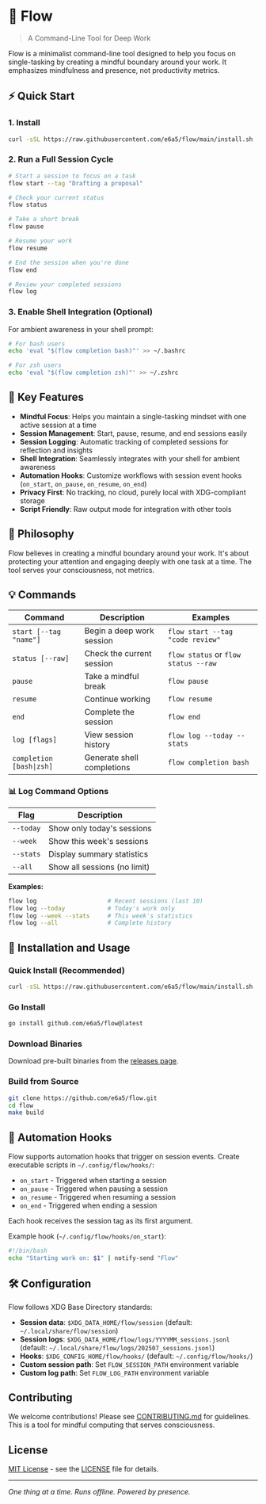 # 🌊 Flow

> A Command-Line Tool for Deep Work

Flow is a minimalist command-line tool designed to help you focus on single-tasking by creating a mindful boundary around your work. It emphasizes mindfulness and presence, not productivity metrics.

## ⚡ Quick Start

### 1. Install

```bash
curl -sSL https://raw.githubusercontent.com/e6a5/flow/main/install.sh | bash
```

### 2. Run a Full Session Cycle

```bash
# Start a session to focus on a task
flow start --tag "Drafting a proposal"

# Check your current status
flow status

# Take a short break
flow pause

# Resume your work
flow resume

# End the session when you're done
flow end

# Review your completed sessions
flow log
```

### 3. Enable Shell Integration (Optional)

For ambient awareness in your shell prompt:

```bash
# For bash users
echo 'eval "$(flow completion bash)"' >> ~/.bashrc

# For zsh users  
echo 'eval "$(flow completion zsh)"' >> ~/.zshrc
```

## 🌟 Key Features

- **Mindful Focus**: Helps you maintain a single-tasking mindset with one active session at a time
- **Session Management**: Start, pause, resume, and end sessions easily
- **Session Logging**: Automatic tracking of completed sessions for reflection and insights
- **Shell Integration**: Seamlessly integrates with your shell for ambient awareness
- **Automation Hooks**: Customize workflows with session event hooks (`on_start`, `on_pause`, `on_resume`, `on_end`)
- **Privacy First**: No tracking, no cloud, purely local with XDG-compliant storage
- **Script Friendly**: Raw output mode for integration with other tools

## 🌿 Philosophy

Flow believes in creating a mindful boundary around your work. It's about protecting your attention and engaging deeply with one task at a time. The tool serves your consciousness, not metrics.

## 💡 Commands

| Command | Description | Examples |
| ------- | ----------- | -------- |
| `start [--tag "name"]` | Begin a deep work session | `flow start --tag "code review"` |
| `status [--raw]` | Check the current session | `flow status` or `flow status --raw` |
| `pause` | Take a mindful break | `flow pause` |
| `resume` | Continue working | `flow resume` |
| `end` | Complete the session | `flow end` |
| `log [flags]` | View session history | `flow log --today --stats` |
| `completion [bash\|zsh]` | Generate shell completions | `flow completion bash` |

### 📊 Log Command Options

| Flag | Description |
| ---- | ----------- |
| `--today` | Show only today's sessions |
| `--week` | Show this week's sessions |
| `--stats` | Display summary statistics |
| `--all` | Show all sessions (no limit) |

**Examples:**
```bash
flow log                    # Recent sessions (last 10)
flow log --today            # Today's work only
flow log --week --stats     # This week's statistics
flow log --all              # Complete history
```

## 🔧 Installation and Usage

### Quick Install (Recommended)

```bash
curl -sSL https://raw.githubusercontent.com/e6a5/flow/main/install.sh | bash
```

### Go Install

```bash
go install github.com/e6a5/flow@latest
```

### Download Binaries

Download pre-built binaries from the [releases page](https://github.com/e6a5/flow/releases).

### Build from Source

```bash
git clone https://github.com/e6a5/flow.git
cd flow
make build
```

## 🎣 Automation Hooks

Flow supports automation hooks that trigger on session events. Create executable scripts in `~/.config/flow/hooks/`:

- `on_start` - Triggered when starting a session
- `on_pause` - Triggered when pausing a session  
- `on_resume` - Triggered when resuming a session
- `on_end` - Triggered when ending a session

Each hook receives the session tag as its first argument.

Example hook (`~/.config/flow/hooks/on_start`):
```bash
#!/bin/bash
echo "Starting work on: $1" | notify-send "Flow" 
```

## 🛠️ Configuration

Flow follows XDG Base Directory standards:

- **Session data**: `$XDG_DATA_HOME/flow/session` (default: `~/.local/share/flow/session`)
- **Session logs**: `$XDG_DATA_HOME/flow/logs/YYYYMM_sessions.jsonl` (default: `~/.local/share/flow/logs/202507_sessions.jsonl`)
- **Hooks**: `$XDG_CONFIG_HOME/flow/hooks/` (default: `~/.config/flow/hooks/`)
- **Custom session path**: Set `FLOW_SESSION_PATH` environment variable
- **Custom log path**: Set `FLOW_LOG_PATH` environment variable

## Contributing

We welcome contributions! Please see [CONTRIBUTING.md](CONTRIBUTING.md) for guidelines. This is a tool for mindful computing that serves consciousness.

## License

[MIT License](LICENSE) - see the [LICENSE](LICENSE) file for details.

---

*One thing at a time. Runs offline. Powered by presence.*